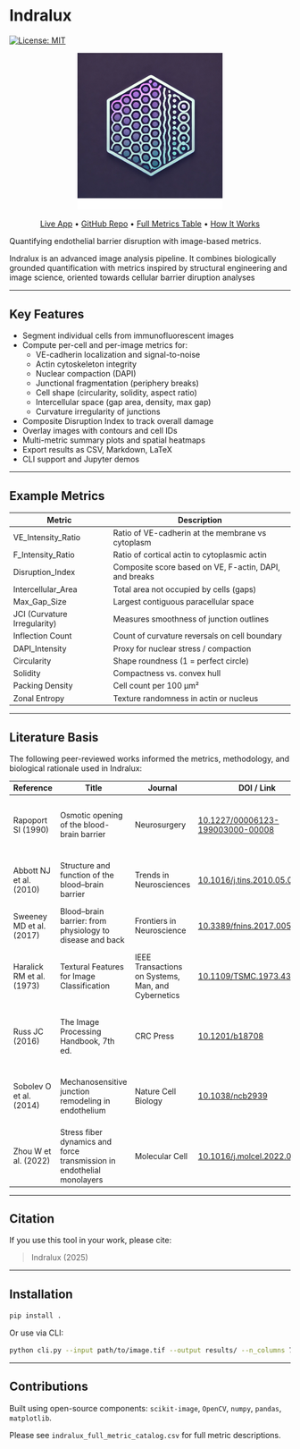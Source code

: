 
# Indralux
[![License: MIT](https://img.shields.io/badge/License-MIT-yellow.svg)](LICENSE)

<p align="center">
  <img src="assets/indralux_final_logo.png" width="260" alt="Indralux Logo"><br>
  <em></em>
</p>

<p align="center">
  <a href="https://indralux.streamlit.app/">Live App</a> •
  <a href="https://github.com/Batchu-Sai/Indralux">GitHub Repo</a> •
  <a href="docs/metrics_table.md">Full Metrics Table</a> •
  <a href="#how-it-works">How It Works</a>
</p>

Quantifying endothelial barrier disruption with image-based metrics.

Indralux is an advanced image analysis pipeline. It combines biologically grounded quantification with metrics inspired by structural engineering and image science, oriented towards cellular barrier diruption analyses

---

## Key Features

- Segment individual cells from immunofluorescent images
- Compute per-cell and per-image metrics for:
  - VE-cadherin localization and signal-to-noise
  - Actin cytoskeleton integrity
  - Nuclear compaction (DAPI)
  - Junctional fragmentation (periphery breaks)
  - Cell shape (circularity, solidity, aspect ratio)
  - Intercellular space (gap area, density, max gap)
  - Curvature irregularity of junctions
- Composite Disruption Index to track overall damage
- Overlay images with contours and cell IDs
- Multi-metric summary plots and spatial heatmaps
- Export results as CSV, Markdown, LaTeX
- CLI support and Jupyter demos

---

## Example Metrics

| Metric | Description |
|--------|-------------|
| VE_Intensity_Ratio | Ratio of VE-cadherin at the membrane vs cytoplasm |
| F_Intensity_Ratio | Ratio of cortical actin to cytoplasmic actin |
| Disruption_Index | Composite score based on VE, F-actin, DAPI, and breaks |
| Intercellular_Area | Total area not occupied by cells (gaps) |
| Max_Gap_Size | Largest contiguous paracellular space |
| JCI (Curvature Irregularity) | Measures smoothness of junction outlines |
| Inflection Count | Count of curvature reversals on cell boundary |
| DAPI_Intensity | Proxy for nuclear stress / compaction |
| Circularity | Shape roundness (1 = perfect circle) |
| Solidity | Compactness vs. convex hull |
| Packing Density | Cell count per 100 µm² |
| Zonal Entropy | Texture randomness in actin or nucleus |

---

## Literature Basis

The following peer-reviewed works informed the metrics, methodology, and biological rationale used in Indralux:

| Reference | Title | Journal | DOI / Link | Relevance |
|-----------|-------|---------|------------|-----------|
| Rapoport SI (1990) | Osmotic opening of the blood-brain barrier | Neurosurgery | [10.1227/00006123-199003000-00008](https://doi.org/10.1227/00006123-199003000-00008) | Mannitol-induced BBB disruption; foundational background |
| Abbott NJ et al. (2010) | Structure and function of the blood–brain barrier | Trends in Neurosciences | [10.1016/j.tins.2010.05.003](https://doi.org/10.1016/j.tins.2010.05.003) | Overview of endothelial junctions and barrier integrity |
| Sweeney MD et al. (2017) | Blood–brain barrier: from physiology to disease and back | Frontiers in Neuroscience | [10.3389/fnins.2017.00521](https://doi.org/10.3389/fnins.2017.00521) | Mechanisms of barrier breakdown in pathology |
| Haralick RM et al. (1973) | Textural Features for Image Classification | IEEE Transactions on Systems, Man, and Cybernetics | [10.1109/TSMC.1973.4309314](https://doi.org/10.1109/TSMC.1973.4309314) | Basis for entropy, texture, and spatial randomness metrics |
| Russ JC (2016) | The Image Processing Handbook, 7th ed. | CRC Press | [10.1201/b18708](https://doi.org/10.1201/b18708) | Reference for signal-to-noise and image quality assessment |
| Sobolev O et al. (2014) | Mechanosensitive junction remodeling in endothelium | Nature Cell Biology | [10.1038/ncb2939](https://doi.org/10.1038/ncb2939) | Biological precedent for curvature-based metrics |
| Zhou W et al. (2022) | Stress fiber dynamics and force transmission in endothelial monolayers | Molecular Cell | [10.1016/j.molcel.2022.03.001](https://doi.org/10.1016/j.molcel.2022.03.001) | Actin pullback and inflection dynamics |
---

## Citation

If you use this tool in your work, please cite:

> Indralux (2025)

---

## Installation

```bash
pip install .
```

Or use via CLI:
```bash
python cli.py --input path/to/image.tif --output results/ --n_columns 7 --column_labels Control 5 10 15 20 30 40
```

---

## Contributions

Built using open-source components: `scikit-image`, `OpenCV`, `numpy`, `pandas`, `matplotlib`.

Please see `indralux_full_metric_catalog.csv` for full metric descriptions.
